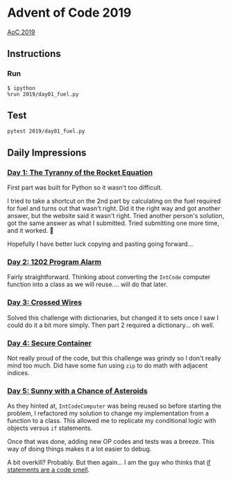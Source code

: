 # Advent of Code 2019

[AoC 2019](https://adventofcode.com/2019)

## Instructions

### Run

```console
$ ipython
%run 2019/day01_fuel.py
```

## Test

```console
pytest 2019/day01_fuel.py
```

## Daily Impressions

### [Day 1: The Tyranny of the Rocket Equation](https://adventofcode.com/2019/day/1)

First part was built for Python so it wasn't too difficult.

I tried to take a shortcut on the 2nd part by calculating on the fuel required for fuel and turns out that wasn't right. Did it the right way and got another answer, but the website said it wasn't right. Tried another person's solution, got the same answer as what I submitted. Tried submitting one more time, and it worked. 🤷

Hopefully I have better luck copying and pasting going forward...

### [Day 2: 1202 Program Alarm](https://adventofcode.com/2019/day/2)

Fairly straightforward. Thinking about converting the `IntCode` computer function into a class as we will reuse.... will do that later.

### [Day 3: Crossed Wires](https://adventofcode.com/2019/day/4)

Solved this challenge with dictionaries, but changed it to sets once I saw I could do it a bit more simply. Then part 2 required a dictionary... oh well.

### [Day 4: Secure Container](https://adventofcode.com/2019/day/4)

Not really proud of the code, but this challenge was grindy so I don't really mind too much. Did have some fun using `zip` to do math with adjacent indices.

### [Day 5: Sunny with a Chance of Asteroids](https://adventofcode.com/2019/day/5)

As they hinted at, `IntCodeComputer` was being reused so before starting the problem, I refactored my solution to change my implementation from a function to a class. This allowed me to replicate my conditional logic with objects versus `if` statements.

Once that was done, adding new OP codes and tests was a breeze. This way of doing things makes it a lot easier to debug.

A bit overkill? Probably. But then again... I am the guy who thinks that [if statements are a code smell](http://bit.ly/code-smell-if-statements).
